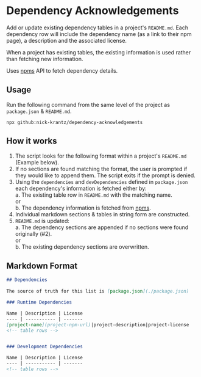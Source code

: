 # Dependency Acknowledgements

Add or update existing dependency tables in a project's `README.md`. Each dependency row will include the dependency name (as a link to their npm page), a description and the associated license. 

When a project has existing tables, the existing information is used rather than fetching new information.

Uses [npms](https://npms.io/) API to fetch dependency details.

## Usage

Run the following command from the same level of the project as `package.json` & `README.md`.

```
npx github:nick-krantz/dependency-acknowledgements
```

## How it works

1. The script looks for the following format within a project's `README.md` (Example below).
2. If no sections are found matching the format, the user is prompted if they would like to append them. The script exits if the prompt is denied.
3. Using the `dependencies` and `devDependencies` defined in `package.json` each dependency's information is fetched either by:  
  a. The existing table row in `README.md` with the matching name.  
  or  
  b. The dependency information is fetched from [npms](https://npms.io/).  
4. Individual markdown sections & tables in string form are constructed.
5. `README.md` is updated:  
  a. The dependency sections are appended if no sections were found originally (#2).  
  or  
  b. The existing dependency sections are overwritten.

## Markdown Format

```md
## Dependencies 
    
The source of truth for this list is [package.json](./package.json)

### Runtime Dependencies

Name | Description | License 
---- | ----------- | ------- 
[project-name](project-npm-url)|project-description|project-license
<!-- table rows -->


### Development Dependencies

Name | Description | License 
---- | ----------- | ------- 
<!-- table rows -->

```
